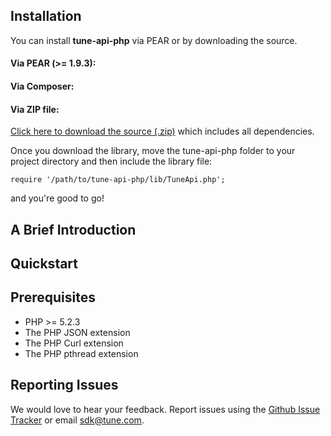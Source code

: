 
## Installation

You can install **tune-api-php** via PEAR or by downloading the source.

#### Via PEAR (>= 1.9.3):


#### Via Composer:


#### Via ZIP file:

[Click here to download the source
(.zip)](https://github.com/MobileAppTracking/tune-api-php/archive/master.zip) which includes all
dependencies.

Once you download the library, move the tune-api-php folder to your project
directory and then include the library file:

    require '/path/to/tune-api-php/lib/TuneApi.php';

and you're good to go!

## A Brief Introduction


## Quickstart


## Prerequisites

* PHP >= 5.2.3
* The PHP JSON extension
* The PHP Curl extension
* The PHP pthread extension

## Reporting Issues

We would love to hear your feedback. Report issues using the [Github
Issue Tracker](https://github.com/MobileAppTracking/tune-api-php/issues) or email
[sdk@tune.com](mailto:sdk@tune.com).

